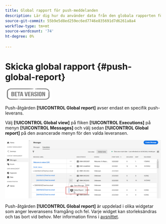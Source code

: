 ```yaml
---
title: Global rapport för push-meddelanden
description: Lär dig hur du använder data från den globala rapporten för push-meddelanden
source-git-commit: 55b9e5d8ed259ec6ed7746e835691d7d6261a8a4
workflow-type: tm+mt
source-wordcount: '74'
ht-degree: 0%

---
```


# Skicka global rapport {#push-global-report}

![](../assets/do-not-localize/badge.png)

Push-åtgärden **[!UICONTROL Global report]** avser endast en specifik push-leverans.

Välj **[!UICONTROL Global view]** på fliken **[!UICONTROL Executions]** på menyn **[!UICONTROL Messages]** och välj sedan **[!UICONTROL Global report]** på den avancerade menyn för den valda leveransen.

![](../assets/global_report_11.png)

Push-åtgärden **[!UICONTROL Global report]** är uppdelad i olika widgetar som anger leveransens framgång och fel. Varje widget kan storleksändras och tas bort vid behov. Mer information finns i [avsnittet](global-report.md#modify-dashboard).
